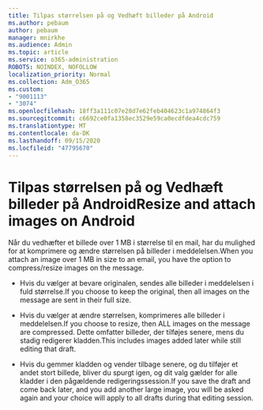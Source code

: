 ```yaml
---
title: Tilpas størrelsen på og Vedhæft billeder på Android
ms.author: pebaum
author: pebaum
manager: mnirkhe
ms.audience: Admin
ms.topic: article
ms.service: o365-administration
ROBOTS: NOINDEX, NOFOLLOW
localization_priority: Normal
ms.collection: Adm_O365
ms.custom:
- "9001113"
- "3074"
ms.openlocfilehash: 18ff3a111c07e28d7e62feb404623c1a974864f3
ms.sourcegitcommit: c6692ce0fa1358ec3529e59ca0ecdfdea4cdc759
ms.translationtype: MT
ms.contentlocale: da-DK
ms.lasthandoff: 09/15/2020
ms.locfileid: "47795670"
---
```

# <a name="resize-and-attach-images-on-android"></a><span data-ttu-id="154fe-102">Tilpas størrelsen på og Vedhæft billeder på Android</span><span class="sxs-lookup"><span data-stu-id="154fe-102">Resize and attach images on Android</span></span>

<span data-ttu-id="154fe-103">Når du vedhæfter et billede over 1 MB i størrelse til en mail, har du mulighed for at komprimere og ændre størrelsen på billeder i meddelelsen.</span><span class="sxs-lookup"><span data-stu-id="154fe-103">When you attach an image over 1 MB in size to an email, you have the option to compress/resize images on the message.</span></span>
 
- <span data-ttu-id="154fe-104">Hvis du vælger at bevare originalen, sendes alle billeder i meddelelsen i fuld størrelse.</span><span class="sxs-lookup"><span data-stu-id="154fe-104">If you choose to keep the original, then all images on the message are sent in their full size.</span></span>
 
- <span data-ttu-id="154fe-105">Hvis du vælger at ændre størrelsen, komprimeres alle billeder i meddelelsen.</span><span class="sxs-lookup"><span data-stu-id="154fe-105">If you choose to resize, then ALL images on the message are compressed.</span></span>  <span data-ttu-id="154fe-106">Dette omfatter billeder, der tilføjes senere, mens du stadig redigerer kladden.</span><span class="sxs-lookup"><span data-stu-id="154fe-106">This includes images added later while still editing that draft.</span></span>
 
- <span data-ttu-id="154fe-107">Hvis du gemmer kladden og vender tilbage senere, og du tilføjer et andet stort billede, bliver du spurgt igen, og dit valg gælder for alle kladder i den pågældende redigeringssession.</span><span class="sxs-lookup"><span data-stu-id="154fe-107">If you save the draft and come back later, and you add another large image, you will be asked again and your choice will apply to all drafts during that editing session.</span></span>
 
